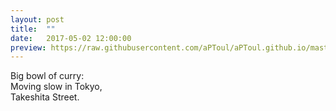 ```yaml
---
layout: post
title:  ""
date:   2017-05-02 12:00:00
preview: https://raw.githubusercontent.com/aPToul/aPToul.github.io/master/_images/curry.jpg
---
```


Big bowl of curry:  
Moving slow in Tokyo,  
Takeshita Street.


